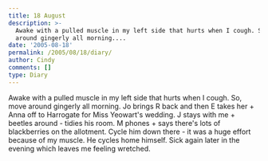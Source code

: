```yaml
---
title: 18 August
description: >-
  Awake with a pulled muscle in my left side that hurts when I cough. So, move
  around gingerly all morning....
date: '2005-08-18'
permalink: /2005/08/18/diary/
author: Cindy
comments: []
type: Diary
---
```


Awake with a pulled muscle in my left side that hurts when I cough. So, move around gingerly all morning. Jo brings R back and then E takes her + Anna off to Harrogate for Miss Yeowart's wedding. J stays with me + beetles around - tidies his room. M phones + says there's lots of blackberries on the allotment. Cycle him down there - it was a huge effort because of my muscle. He cycles home himself. Sick again later in the evening which leaves me feeling wretched.
